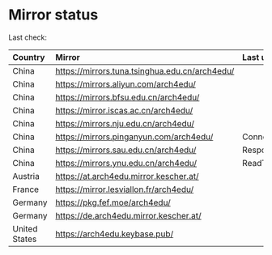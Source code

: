 <script src="./time.js"></script>
# Mirror status
Last check: <script type="text/javascript">localize(1670294739.0118487);</script>

|Country|Mirror|Last update|
|:------|:-----|:----------|
|China|https://mirrors.tuna.tsinghua.edu.cn/arch4edu/|<script type="text/javascript">localize(1670265315);</script>|
|China|https://mirrors.aliyun.com/arch4edu/|<script type="text/javascript">localize(1670222154);</script>|
|China|https://mirrors.bfsu.edu.cn/arch4edu/|<script type="text/javascript">localize(1670265315);</script>|
|China|https://mirror.iscas.ac.cn/arch4edu/|<script type="text/javascript">localize(1670265315);</script>|
|China|https://mirrors.nju.edu.cn/arch4edu/|<script type="text/javascript">localize(1670222154);</script>|
|China|https://mirrors.pinganyun.com/arch4edu/|ConnectTimeout|
|China|https://mirrors.sau.edu.cn/arch4edu/|Response 500|
|China|https://mirrors.ynu.edu.cn/arch4edu/|ReadTimeout|
|Austria|https://at.arch4edu.mirror.kescher.at/|<script type="text/javascript">localize(1670265315);</script>|
|France|https://mirror.lesviallon.fr/arch4edu/|<script type="text/javascript">localize(1670265315);</script>|
|Germany|https://pkg.fef.moe/arch4edu/|<script type="text/javascript">localize(1670265315);</script>|
|Germany|https://de.arch4edu.mirror.kescher.at/|<script type="text/javascript">localize(1670265315);</script>|
|United States|https://arch4edu.keybase.pub/|<script type="text/javascript">localize(1670222154);</script>|

<script src="./tablefilter/tablefilter.js"></script>
<script src="./table.js"></script>